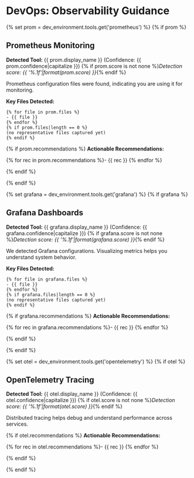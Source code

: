 # DevOps: Observability Guidance

{% set prom = dev_environment.tools.get('prometheus') %}
{% if prom %}

## Prometheus Monitoring

**Detected Tool:** {{ prom.display_name }} (Confidence: {{ prom.confidence|capitalize }})
{% if prom.score is not none %}_Detection score: {{ '%.1f'|format(prom.score) }}_{% endif %}

Prometheus configuration files were found, indicating you are using it for
monitoring.

**Key Files Detected:**

```text
{% for file in prom.files %}
- {{ file }}
{% endfor %}
{% if prom.files|length == 0 %}
(no representative files captured yet)
{% endif %}
```

{% if prom.recommendations %}
**Actionable Recommendations:**

{% for rec in prom.recommendations %}- {{ rec }}
{% endfor %}

{% endif %}

{% endif %}

{% set grafana = dev_environment.tools.get('grafana') %}
{% if grafana %}

## Grafana Dashboards

**Detected Tool:** {{ grafana.display_name }} (Confidence: {{ grafana.confidence|capitalize }})
{% if grafana.score is not none %}_Detection score: {{ '%.1f'|format(grafana.score) }}_{% endif %}

We detected Grafana configurations. Visualizing metrics helps you understand
system behavior.

**Key Files Detected:**

```text
{% for file in grafana.files %}
- {{ file }}
{% endfor %}
{% if grafana.files|length == 0 %}
(no representative files captured yet)
{% endif %}
```

{% if grafana.recommendations %}
**Actionable Recommendations:**

{% for rec in grafana.recommendations %}- {{ rec }}
{% endfor %}

{% endif %}

{% endif %}

{% set otel = dev_environment.tools.get('opentelemetry') %}
{% if otel %}

## OpenTelemetry Tracing

**Detected Tool:** {{ otel.display_name }} (Confidence: {{ otel.confidence|capitalize }})
{% if otel.score is not none %}_Detection score: {{ '%.1f'|format(otel.score) }}_{% endif %}

Distributed tracing helps debug and understand performance across services.

{% if otel.recommendations %}
**Actionable Recommendations:**

{% for rec in otel.recommendations %}- {{ rec }}
{% endfor %}

{% endif %}

{% endif %}
